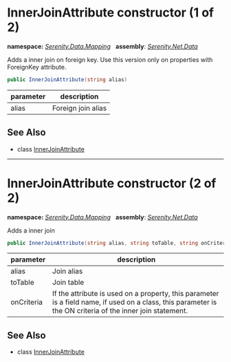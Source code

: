# InnerJoinAttribute constructor (1 of 2)
**namespace:** *[Serenity.Data.Mapping](../../README.md#serenity.data.mapping-namespace)*   **assembly**: *[Serenity.Net.Data](../../README.md)*

Adds a inner join on foreign key. Use this version only on properties with ForeignKey attribute.

```csharp
public InnerJoinAttribute(string alias)
```

| parameter | description |
| --- | --- |
| alias | Foreign join alias |

## See Also

* class [InnerJoinAttribute](../InnerJoinAttribute.md)

---

# InnerJoinAttribute constructor (2 of 2)
**namespace:** *[Serenity.Data.Mapping](../../README.md#serenity.data.mapping-namespace)*   **assembly**: *[Serenity.Net.Data](../../README.md)*

Adds a inner join

```csharp
public InnerJoinAttribute(string alias, string toTable, string onCriteria)
```

| parameter | description |
| --- | --- |
| alias | Join alias |
| toTable | Join table |
| onCriteria | If the attribute is used on a property, this parameter is a field name, if used on a class, this parameter is the ON criteria of the inner join statement. |

## See Also

* class [InnerJoinAttribute](../InnerJoinAttribute.md)